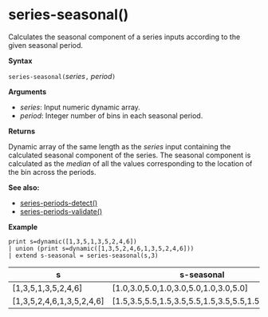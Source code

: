 # series-seasonal()

Calculates the seasonal component of a series inputs according to the given seasonal period.

**Syntax**

`series-seasonal(`*series*`,` *period*`)`

**Arguments**

* *series*: Input numeric dynamic array.
* *period*: Integer number of bins in each seasonal period.

**Returns**

Dynamic array of the same length as the *series* input containing the calculated seasonal component of the series. The seasonal component is calculated as the *median* of all the values corresponding to the location of the bin across the periods.

**See also:**

* [series-periods-detect()](series-periods-detectfunction.md)
* [series-periods-validate()](series-periods-validatefunction.md)

**Example**

```kusto
print s=dynamic([1,3,5,1,3,5,2,4,6]) 
| union (print s=dynamic([1,3,5,2,4,6,1,3,5,2,4,6]))
| extend s-seasonal = series-seasonal(s,3)
```
|s|s-seasonal|
|---|---|
|[1,3,5,1,3,5,2,4,6]|[1.0,3.0,5.0,1.0,3.0,5.0,1.0,3.0,5.0]|
|[1,3,5,2,4,6,1,3,5,2,4,6]|[1.5,3.5,5.5,1.5,3.5,5.5,1.5,3.5,5.5,1.5,3.5,5.5]|


